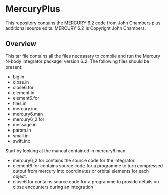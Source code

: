 MercuryPlus
===========

This repository contains the MERCURY 6.2 code from John Chambers
plus additional source edits. MERCURY 6.2 is Copyright John Chambers.


Overview
--------

This tar file contains all the files necessary to compile
and run the Mercury N-body integrator package, version 6.2. 
The following files should be present:

- big.in
- close.in
- close6.for
- element.in
- element6.for
- files.in
- mercury.inc
- mercury6.man
- mercury6_2.for
- message.in
- param.in
- small.in
- swift.inc

Start by looking at the manual contained in mercury6.man

- mercury6_2.for contains the source code for the integrator.
- element6.for contains source code for a programme to turn
compressed output from mercury into coordinates or orbital
elements for each object.
- close6.for contains source code for a programme to provide
details on close encounters during an integration
